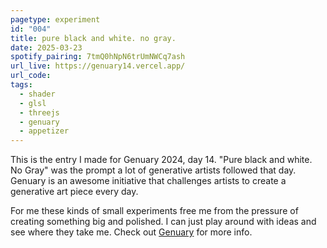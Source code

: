 ```yaml
---
pagetype: experiment
id: "004"
title: pure black and white. no gray.
date: 2025-03-23
spotify_pairing: 7tmQ0hNpN6trUmNWCq7ash
url_live: https://genuary14.vercel.app/
url_code: 
tags: 
  - shader
  - glsl
  - threejs
  - genuary
  - appetizer
---
```


This is the entry I made for Genuary 2024, day 14. "Pure black and white. No Gray" was the prompt a lot of generative artists followed that day. Genuary is an awesome initiative that challenges artists to create a generative art piece every day.

For me these kinds of small experiments free me from the pressure of creating something big and polished. I can just play around with ideas and see where they take me. Check out [Genuary](https://genuary.art/) for more info.